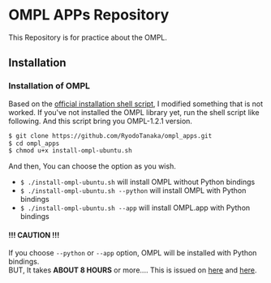 # OMPL APPs Repository
This Repository is for practice about the OMPL.

## Installation
### Installation of OMPL
Based on the [official installation shell script](http://ompl.kavrakilab.org/installation.html), I modified something that is not worked.
If you've not installed the OMPL library yet, run the shell script like following. And this script bring you OMPL-1.2.1 version.

```bash
$ git clone https://github.com/RyodoTanaka/ompl_apps.git
$ cd ompl_apps
$ chmod u+x install-ompl-ubuntu.sh
```

And then, You can choose the option as you wish.

- `$ ./install-ompl-ubuntu.sh` will install OMPL without Python bindings
- `$ ./install-ompl-ubuntu.sh --python` will install OMPL with Python bindings
- `$ ./install-ompl-ubuntu.sh --app` will install OMPL.app with Python bindings

#### !!! CAUTION !!!
If you choose `--python` or `--app` option, OMPL will be installed with Python bindings.  
BUT, It takes **ABOUT 8 HOURS** or more....
This is issued on [here](https://bitbucket.org/ompl/ompl/issues/305/omplapp-installation-stuck-at-geometric) and [here](https://bitbucket.org/ompl/ompl/issues/258/update-bindings-after-reinstalling-ompl).
